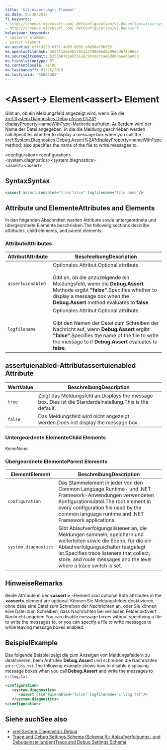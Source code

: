 ```yaml
---
title: '&lt;Assert-&gt; Element'
ms.date: 03/30/2017
f1_keywords:
- http://schemas.microsoft.com/.NetConfiguration/v2.0#configuration/system.diagnostics/assert
- http://schemas.microsoft.com/.NetConfiguration/v2.0#assert
helpviewer_keywords:
- <assert> element
- assert element
ms.assetid: ef4c3229-b151-4d85-8091-e6456af9b935
ms.openlocfilehash: 450ff1a6e4b5705a33f8869ed8a99ebd674b96e7
ms.sourcegitcommit: b351b0781a035616c90c68ccae6dd60aae66a953
ms.translationtype: MT
ms.contentlocale: de-DE
ms.lasthandoff: 01/26/2019
ms.locfileid: "55084483"
---
```

# <a name="ltassertgt-element"></a><span data-ttu-id="6c8a9-102">&lt;Assert-&gt; Element</span><span class="sxs-lookup"><span data-stu-id="6c8a9-102">&lt;assert&gt; Element</span></span>
<span data-ttu-id="6c8a9-103">Gibt an, ob ein Meldungsfeld angezeigt wird, wenn Sie die <xref:System.Diagnostics.Debug.Assert%2A?displayProperty=nameWithType>-Methode aufrufen. Außerdem wird der Name der Datei angegeben, in die die Meldung geschrieben werden soll.</span><span class="sxs-lookup"><span data-stu-id="6c8a9-103">Specifies whether to display a message box when you call the <xref:System.Diagnostics.Debug.Assert%2A?displayProperty=nameWithType> method; also specifies the name of the file to write messages to.</span></span>  
  
 <span data-ttu-id="6c8a9-104">\<configuration></span><span class="sxs-lookup"><span data-stu-id="6c8a9-104">\<configuration></span></span>  
<span data-ttu-id="6c8a9-105">\<system.diagnostics></span><span class="sxs-lookup"><span data-stu-id="6c8a9-105">\<system.diagnostics></span></span>  
<span data-ttu-id="6c8a9-106">\<assert></span><span class="sxs-lookup"><span data-stu-id="6c8a9-106">\<assert></span></span>  
  
## <a name="syntax"></a><span data-ttu-id="6c8a9-107">Syntax</span><span class="sxs-lookup"><span data-stu-id="6c8a9-107">Syntax</span></span>  
  
```xml  
<assert assertuienabled="true|false" logfilename="file name"/>  
```  
  
## <a name="attributes-and-elements"></a><span data-ttu-id="6c8a9-108">Attribute und Elemente</span><span class="sxs-lookup"><span data-stu-id="6c8a9-108">Attributes and Elements</span></span>  
 <span data-ttu-id="6c8a9-109">In den folgenden Abschnitten werden Attribute sowie untergeordnete und übergeordnete Elemente beschrieben.</span><span class="sxs-lookup"><span data-stu-id="6c8a9-109">The following sections describe attributes, child elements, and parent elements.</span></span>  
  
### <a name="attributes"></a><span data-ttu-id="6c8a9-110">Attribute</span><span class="sxs-lookup"><span data-stu-id="6c8a9-110">Attributes</span></span>  
  
|<span data-ttu-id="6c8a9-111">Attribut</span><span class="sxs-lookup"><span data-stu-id="6c8a9-111">Attribute</span></span>|<span data-ttu-id="6c8a9-112">Beschreibung</span><span class="sxs-lookup"><span data-stu-id="6c8a9-112">Description</span></span>|  
|---------------|-----------------|  
|`assertuienabled`|<span data-ttu-id="6c8a9-113">Optionales Attribut.</span><span class="sxs-lookup"><span data-stu-id="6c8a9-113">Optional attribute.</span></span><br /><br /> <span data-ttu-id="6c8a9-114">Gibt an, ob die anzuzeigende ein Meldungsfeld, wenn die **Debug.Assert** Methode ergibt **"false"**.</span><span class="sxs-lookup"><span data-stu-id="6c8a9-114">Specifies whether to display a message box when the **Debug.Assert** method evaluates to **false**.</span></span>|  
|`logfilename`|<span data-ttu-id="6c8a9-115">Optionales Attribut.</span><span class="sxs-lookup"><span data-stu-id="6c8a9-115">Optional attribute.</span></span><br /><br /> <span data-ttu-id="6c8a9-116">Gibt den Namen der Datei zum Schreiben der Nachricht auf, wenn **Debug.Assert** ergibt **"false"**.</span><span class="sxs-lookup"><span data-stu-id="6c8a9-116">Specifies the name of the file to write the message to if **Debug.Assert** evaluates to **false**.</span></span>|  
  
## <a name="assertuienabled-attribute"></a><span data-ttu-id="6c8a9-117">assertuienabled-Attribut</span><span class="sxs-lookup"><span data-stu-id="6c8a9-117">assertuienabled Attribute</span></span>  
  
|<span data-ttu-id="6c8a9-118">Wert</span><span class="sxs-lookup"><span data-stu-id="6c8a9-118">Value</span></span>|<span data-ttu-id="6c8a9-119">Beschreibung</span><span class="sxs-lookup"><span data-stu-id="6c8a9-119">Description</span></span>|  
|-----------|-----------------|  
|`true`|<span data-ttu-id="6c8a9-120">Zeigt das Meldungsfeld an.</span><span class="sxs-lookup"><span data-stu-id="6c8a9-120">Displays the message box.</span></span> <span data-ttu-id="6c8a9-121">Dies ist die Standardeinstellung.</span><span class="sxs-lookup"><span data-stu-id="6c8a9-121">This is the default.</span></span>|  
|`false`|<span data-ttu-id="6c8a9-122">Das Meldungsfeld wird nicht angezeigt werden.</span><span class="sxs-lookup"><span data-stu-id="6c8a9-122">Does not display the message box.</span></span>|  
  
### <a name="child-elements"></a><span data-ttu-id="6c8a9-123">Untergeordnete Elemente</span><span class="sxs-lookup"><span data-stu-id="6c8a9-123">Child Elements</span></span>  
 <span data-ttu-id="6c8a9-124">Keine</span><span class="sxs-lookup"><span data-stu-id="6c8a9-124">None.</span></span>  
  
### <a name="parent-elements"></a><span data-ttu-id="6c8a9-125">Übergeordnete Elemente</span><span class="sxs-lookup"><span data-stu-id="6c8a9-125">Parent Elements</span></span>  
  
|<span data-ttu-id="6c8a9-126">Element</span><span class="sxs-lookup"><span data-stu-id="6c8a9-126">Element</span></span>|<span data-ttu-id="6c8a9-127">Beschreibung</span><span class="sxs-lookup"><span data-stu-id="6c8a9-127">Description</span></span>|  
|-------------|-----------------|  
|`configuration`|<span data-ttu-id="6c8a9-128">Das Stammelement in jeder von den Common Language Runtime- und .NET Framework-Anwendungen verwendeten Konfigurationsdatei.</span><span class="sxs-lookup"><span data-stu-id="6c8a9-128">The root element in every configuration file used by the common language runtime and .NET Framework applications.</span></span>|  
|`system.diagnostics`|<span data-ttu-id="6c8a9-129">Gibt Ablaufverfolgungslistener an, die Meldungen sammeln, speichern und weiterleiten sowie die Ebene, für die ein Ablaufverfolgungsschalter festgelegt ist.</span><span class="sxs-lookup"><span data-stu-id="6c8a9-129">Specifies trace listeners that collect, store, and route messages and the level where a trace switch is set.</span></span>|  
  
## <a name="remarks"></a><span data-ttu-id="6c8a9-130">Hinweise</span><span class="sxs-lookup"><span data-stu-id="6c8a9-130">Remarks</span></span>  
 <span data-ttu-id="6c8a9-131">Beide Attribute in der  **\<assert >** -Element sind optional.</span><span class="sxs-lookup"><span data-stu-id="6c8a9-131">Both attributes in the **\<assert>** element are optional.</span></span> <span data-ttu-id="6c8a9-132">Können Sie Meldungsfelder deaktivieren, ohne dass eine Datei zum Schreiben der Nachrichten an, oder Sie können eine Datei zum Schreiben, dass Nachrichten bei verlassen Felder aktiviert Nachricht angeben.</span><span class="sxs-lookup"><span data-stu-id="6c8a9-132">You can disable message boxes without specifying a file to write the messages to, or you can specify a file to write messages to while leaving message boxes enabled.</span></span>  
  
## <a name="example"></a><span data-ttu-id="6c8a9-133">Beispiel</span><span class="sxs-lookup"><span data-stu-id="6c8a9-133">Example</span></span>  
 <span data-ttu-id="6c8a9-134">Das folgende Beispiel zeigt die zum Anzeigen von Meldungsfeldern zu deaktivieren, beim Aufrufen **Debug.Assert** und schreiben die Nachrichten an `c:\log.txt`.</span><span class="sxs-lookup"><span data-stu-id="6c8a9-134">The following example shows how to disable displaying message boxes when you call **Debug.Assert** and write the messages to `c:\log.txt`.</span></span>  
  
```xml  
<configuration>  
   <system.diagnostics>  
      <assert assertuienabled="false" logfilename="c:\log.txt"/>  
   </system.diagnostics>  
</configuration>  
```  
  
## <a name="see-also"></a><span data-ttu-id="6c8a9-135">Siehe auch</span><span class="sxs-lookup"><span data-stu-id="6c8a9-135">See also</span></span>
- <xref:System.Diagnostics.Debug>
- [<span data-ttu-id="6c8a9-136">Trace and Debug Settings Schema (Schema für Ablaufverfolgungs- und Debugeinstellungen)</span><span class="sxs-lookup"><span data-stu-id="6c8a9-136">Trace and Debug Settings Schema</span></span>](../../../../../docs/framework/configure-apps/file-schema/trace-debug/index.md)

